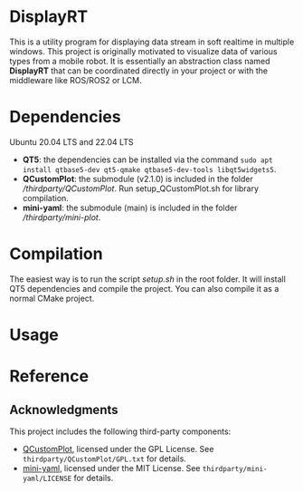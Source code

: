 # DisplayRT
This is a utility program for displaying data stream in soft realtime in multiple windows. 
This project is originally motivated to visualize data of various types from a mobile robot. 
It is essentially an abstraction class named **DisplayRT** that can be coordinated directly in your project or with the middleware like ROS/ROS2 or LCM.  

# Dependencies

Ubuntu 20.04 LTS and 22.04 LTS

- **QT5**: the dependencies can be installed via the command ```sudo apt install qtbase5-dev qt5-qmake qtbase5-dev-tools libqt5widgets5```. 
- **QCustomPlot**: the submodule (v2.1.0) is included in the folder */thirdparty/QCustomPlot*. Run setup_QCustomPlot.sh for library compilation. 
- **mini-yaml**: the submodule (main) is included in the folder */thirdparty/mini-plot*. 



# Compilation
The easiest way is to run the script *setup.sh* in the root folder. It will install QT5 dependencies and compile the project. 
You can also compile it as a normal CMake project. 

# Usage


# Reference

## Acknowledgments
This project includes the following third-party components:
- [QCustomPlot](git@gitlab.com:ecme2/QCustomPlot.git), licensed under the GPL License. See `thirdparty/QCustomPlot/GPL.txt` for details.
- [mini-yaml](https://github.com/jimmiebergmann/mini-yaml.git), licensed under the MIT License. See `thirdparty/mini-yaml/LICENSE` for details.